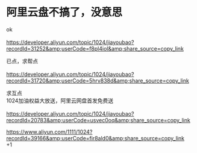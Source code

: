 # 阿里云盘不搞了，没意思


ok <br />
<br />
https://developer.aliyun.com/topic/1024/jiayoubao?recordId=31252&amp;userCode=f8pl4iol&amp;share_source=copy_link

已点，求帮点<br />
<br />
https://developer.aliyun.com/topic/1024/jiayoubao?recordId=31720&amp;userCode=5hrv838d&amp;share_source=copy_link

求互点<br />
1024加油权益大放送，阿里云网盘首发免费送 <br />
<br />
https://developer.aliyun.com/topic/1024/jiayoubao?recordId=20783&amp;userCode=usvec0oq&amp;share_source=copy_link

https://www.aliyun.com/1111/1024?recordId=39166&amp;userCode=fir8ald0&amp;share_source=copy_link<br />
+1
